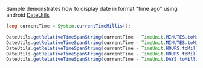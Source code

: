 Sample demonstrates how to display date in format "time ago" using android [DateUtils](http://developer.android.com/reference/android/text/format/DateUtils.html)

```java
long currentTime = System.currentTimeMillis();

DateUtils.getRelativeTimeSpanString(currentTime - TimeUnit.MINUTES.toMillis(1)) // 1 minute ago
DateUtils.getRelativeTimeSpanString(currentTime - TimeUnit.MINUTES.toMillis(5)) // 5 minutes ago
DateUtils.getRelativeTimeSpanString(currentTime - TimeUnit.HOURS.toMillis(1))   // 1 hour ago
DateUtils.getRelativeTimeSpanString(currentTime - TimeUnit.HOURS.toMillis(12))  // 12 hours ago
DateUtils.getRelativeTimeSpanString(currentTime - TimeUnit.DAYS.toMillis(1))    // yesterday

```
